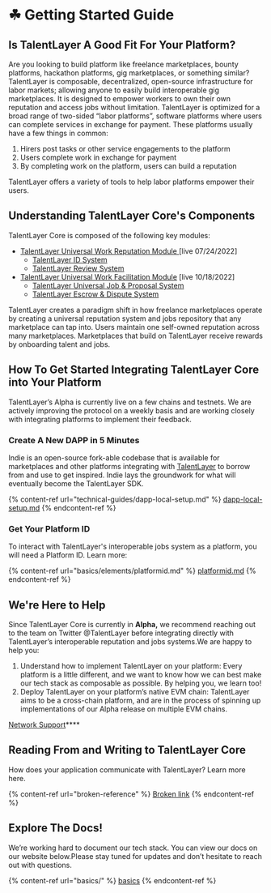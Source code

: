 # ☘ Getting Started Guide

## Is TalentLayer A Good Fit For Your Platform? <a href="#is-talentlayer-a-good-fit-for-your-platform" id="is-talentlayer-a-good-fit-for-your-platform"></a>

Are you looking to build platform like freelance marketplaces, bounty platforms, hackathon platforms, gig marketplaces, or something similar? TalentLayer is composable, decentralized, open-source infrastructure for labor markets; allowing anyone to easily build interoperable gig marketplaces. It is designed to empower workers to own their own reputation and access jobs without limitation. TalentLayer is optimized for a broad range of two-sided “labor platforms”, software platforms where users can complete services in exchange for payment. These platforms usually have a few things in common:

1. Hirers post tasks or other service engagements to the platform
2. Users complete work in exchange for payment
3. By completing work on the platform, users can build a reputation

TalentLayer offers a variety of tools to help labor platforms empower their users.

## Understanding TalentLayer Core's Components <a href="#understanding-talentlayer-cores-components" id="understanding-talentlayer-cores-components"></a>

TalentLayer Core is composed of the following key modules:

* ​[TalentLayer Universal Work Reputation Module ](https://docs.talentlayer.org/work-reputation-module)\[live 07/24/2022]
  * ​[TalentLayer ID System](https://docs.talentlayer.org/work-reputation-module/what-is-talentlayer-id)​
  * ​[TalentLayer Review System](https://docs.talentlayer.org/work-reputation-module/reviews-and-reputation)​
* ​[TalentLayer Universal Work Facilitation Module](https://docs.talentlayer.org/work-facilitation-module) \[live 10/18/2022]
  * ​[TalentLayer Universal Job & Proposal System](https://docs.talentlayer.org/work-facilitation-module/jobs-and-proposals)​
  * [​TalentLayer Escrow & Dispute System](basics/readme/escrow-and-dispute/)​

TalentLayer creates a paradigm shift in how freelance marketplaces operate by creating a universal reputation system and jobs repository that any marketplace can tap into. Users maintain one self-owned reputation across many marketplaces. Marketplaces that build on TalentLayer receive rewards by onboarding talent and jobs.

## How To Get Started Integrating TalentLayer Core into Your Platform <a href="#how-to-get-started-integrating-talentlayer-core-into-your-platform" id="how-to-get-started-integrating-talentlayer-core-into-your-platform"></a>

TalentLayer’s Alpha is currently live on a few chains and testnets. We are actively improving the protocol on a weekly basis and are working closely with integrating platforms to implement their feedback.​

### Create A New DAPP in 5 Minutes <a href="#explore-the-indie-demo-dapp" id="explore-the-indie-demo-dapp"></a>

Indie is an open-source fork-able codebase that is available for marketplaces and other platforms integrating with [TalentLayer](https://docs.talentlayer.org/) to borrow from and use to get inspired. Indie lays the groundwork for what will eventually become the TalentLayer SDK.

{% content-ref url="technical-guides/dapp-local-setup.md" %}
[dapp-local-setup.md](technical-guides/dapp-local-setup.md)
{% endcontent-ref %}

### Get Your Platform ID <a href="#were-here-to-help" id="were-here-to-help"></a>

To interact with TalentLayer's interoperable jobs system as a platform, you will need a Platform ID. Learn more:

{% content-ref url="basics/elements/platformid.md" %}
[platformid.md](basics/elements/platformid.md)
{% endcontent-ref %}

## We're Here to Help <a href="#were-here-to-help" id="were-here-to-help"></a>

Since TalentLayer Core is currently in **Alpha,** we recommend reaching out to the team on Twitter @TalentLayer before integrating directly with TalentLayer’s interoperable reputation and jobs systems.We are happy to help you:

1. Understand how to implement TalentLayer on your platform: Every platform is a little different, and we want to know how we can best make our tech stack as composable as possible. By helping you, we learn too!
2. Deploy TalentLayer on your platform’s native EVM chain: TalentLayer aims to be a cross-chain platform, and are in the process of spinning up implementations of our Alpha release on multiple EVM chains.

[Network Support](https://docs.talentlayer.org/developers/network-support)****

## Reading From and Writing to TalentLayer Core <a href="#reading-and-writing-to-talentlayer-core" id="reading-and-writing-to-talentlayer-core"></a>

How does your application communicate with TalentLayer? Learn more here.

{% content-ref url="broken-reference" %}
[Broken link](broken-reference)
{% endcontent-ref %}

## Explore The Docs! <a href="#explore-the-docs" id="explore-the-docs"></a>

We’re working hard to document our tech stack. You can view our docs on our website below.Please stay tuned for updates and don’t hesitate to reach out with questions.

{% content-ref url="basics/" %}
[basics](basics/)
{% endcontent-ref %}

